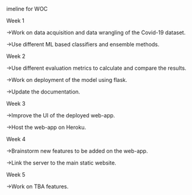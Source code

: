 
imeline for WOC


Week 1
  
  ->Work on data acquisition and data wrangling of the Covid-19 dataset.
  
  ->Use different ML based classifiers and ensemble methods.

Week 2
   
   ->Use different evaluation metrics to calculate and compare the results.
   
   ->Work on deployment of the model using flask.
  
  ->Update the documentation.

Week 3 
   
   ->Improve the UI of the deployed web-app.
  
  ->Host the web-app on Heroku.

Week 4
  
  ->Brainstorm new features to be added on the web-app.
  
  ->Link the server to the main static website.

Week 5
  
  ->Work on TBA features.


